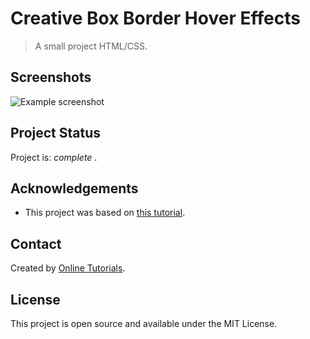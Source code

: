 # Creative Box Border Hover Effects 

> A small project HTML/CSS.


## Screenshots
![Example screenshot](https://github.com/IrinaSpasova/Small-projects-JavaScript/blob/main/Creative%20Box%20Border%20Hover%20Effects/image.png)


## Project Status
Project is:  _complete_ .


## Acknowledgements
- This project was based on [this tutorial](https://www.youtube.com/watch?v=-1U62fdmCk4&list=RDCMUCbwXnUipZsLfUckBPsC7Jog&index=44).


## Contact
Created by [Online Tutorials](https://www.youtube.com/channel/UCbwXnUipZsLfUckBPsC7Jog).


## License
This project is open source and available under the MIT License. 
